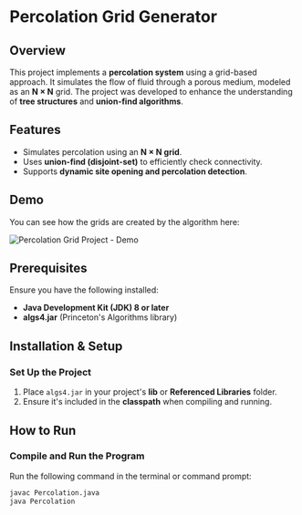 # Percolation Grid Generator

## Overview

This project implements a **percolation system** using a grid-based approach. It simulates the flow of fluid through a porous medium, modeled as an **N × N** grid. The project was developed to enhance the understanding of **tree structures** and **union-find algorithms**.

## Features

- Simulates percolation using an **N × N grid**.
- Uses **union-find (disjoint-set)** to efficiently check connectivity.
- Supports **dynamic site opening and percolation detection**.

## Demo
You can see how the grids are created by the algorithm here:

![Percolation Grid Project - Demo](https://github.com/user-attachments/assets/a6105871-e76b-435b-8ebd-d44c5f19f08e)

## Prerequisites

Ensure you have the following installed:

- **Java Development Kit (JDK) 8 or later**
- **algs4.jar** (Princeton's Algorithms library)

## Installation & Setup

### Set Up the Project

1. Place `algs4.jar` in your project's **lib** or **Referenced Libraries** folder.
2. Ensure it's included in the **classpath** when compiling and running.

## How to Run

### Compile and Run the Program

Run the following command in the terminal or command prompt:

```sh
javac Percolation.java
java Percolation

